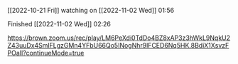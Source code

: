 [[2022-10-21 Fri]] watching on [[2022-11-02 Wed]] 01:56

Finished [[2022-11-02 Wed]] 02:26

https://brown.zoom.us/rec/play/LM6PeXdi0TdDo4BZ8xAP3z3hWkL9NqkU2Z43uuDx4SmlFLgzGMn4YFbU66Qo5INogNhr9lFCED6Nq5HK.8BdiX1XsvzFPOaIl?continueMode=true
